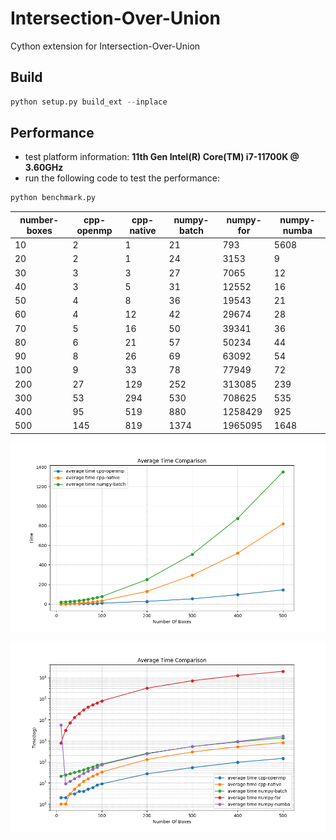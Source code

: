 # Intersection-Over-Union
Cython extension for Intersection-Over-Union


## Build
```python
python setup.py build_ext --inplace
```

## Performance
- test platform information: **11th Gen Intel(R) Core(TM) i7-11700K @ 3.60GHz**
- run the following code to test the performance:
```python
python benchmark.py
```


<div align="center">

| number-boxes  |  cpp-openmp  |  cpp-native  |  numpy-batch |  numpy-for   | numpy-numba  |
|---------------|--------------|--------------|--------------|--------------|--------------|
| 10            | 2            | 1            | 21           | 793          | 5608         |
| 20            | 2            | 1            | 24           | 3153         | 9            |
| 30            | 3            | 3            | 27           | 7065         | 12           |
| 40            | 3            | 5            | 31           | 12552        | 16           |
| 50            | 4            | 8            | 36           | 19543        | 21           |
| 60            | 4            | 12           | 42           | 29674        | 28           |
| 70            | 5            | 16           | 50           | 39341        | 36           |
| 80            | 6            | 21           | 57           | 50234        | 44           |
| 90            | 8            | 26           | 69           | 63092        | 54           |
| 100           | 9            | 33           | 78           | 77949        | 72           |
| 200           | 27           | 129          | 252          | 313085       | 239          |
| 300           | 53           | 294          | 530          | 708625       | 535          |
| 400           | 95           | 519          | 880          | 1258429      | 925          |
| 500           | 145          | 819          | 1374         | 1965095      | 1648         |



</div>


<div align="center">

![Performance](asset/performance1.png)

</div>


<div align="center">

![Performance](asset/performance2_logtime.png)

</div>